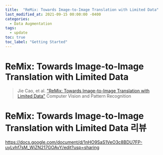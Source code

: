 ```yaml
---
title:  "ReMix: Towards Image-to-Image Translation with Limited Data"
last_modified_at: 2021-09-15 00:00:00 -0400
categories: 
  - Data Augmentation
tags:
  - update
toc: true
toc_label: "Getting Started"
---
```


# ReMix: Towards Image-to-Image Translation with Limited Data
> Jie Cao, et al. ["ReMix: Towards Image-to-Image Translation with Limited Data"](https://arxiv.org/abs/2103.16835) Computer Vision and Pattern Recognition

# ReMix: Towards Image-to-Image Translation with Limited Data 리뷰

https://docs.google.com/document/d/1nHO9SaS1VeO3c8BDU7FP-uyLvhf7sM_WiZN217GOAvY/edit?usp=sharing
